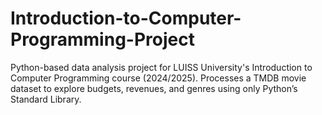 # Introduction-to-Computer-Programming-Project
Python-based data analysis project for LUISS University's Introduction to Computer Programming course (2024/2025). Processes a TMDB movie dataset to explore budgets, revenues, and genres using only Python’s Standard Library.
